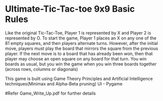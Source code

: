# Ultimate-Tic-Tac-toe 9x9 Basic Rules

Like the original Tic-Tac-Toe, Player 1 is represented by X and Player 2 is represented by O. 
To start the game, Player 1 places an X on any one of the 81 empty squares, and then players alternate turns. 
However, after the initial move, players must play the board that mirrors the square from the previous player. 
If the next move is to a board that has already been won, then that player may choose an open square on any board for that turn. 
You win boards as usual, but you win the game when you win three boards together (across rows, columns or diagonals)

This game is built using Game Theory Principles and Artificial Intelligence techniques(Minimax and Alpha-Beta pruning)
UI - Pygame

#Refer Game_Write_Up.pdf for further details 

